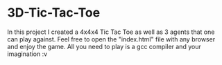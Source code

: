 # 3D-Tic-Tac-Toe
In this project I created a 4x4x4 Tic Tac Toe as well as 3 agents that one can play against.
Feel free to open the "index.html" file with any browser and enjoy the game.
All you need to play is a gcc compiler and your imagination :v
